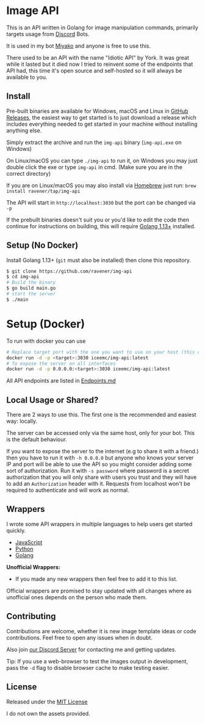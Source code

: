 # Image API

This is an API written in Golang for image manipulation commands, primarily targets usage from [Discord](https://discord.com) Bots.

It is used in my bot [Miyako](https://github.com/ravener/miyako) and anyone is free to use this.

There used to be an API with the name "Idiotic API" by York. It was great while it lasted but it died now I tried to reinvent some of the endpoints that API had, this time it's open source and self-hosted so it will always be available to you.

## Install
Pre-built binaries are available for Windows, macOS and Linux in [GitHub Releases](https://github.com/ravener/img-api/releases), the easiest way to get started is to just download a release which includes everything needed to get started in your machine without installing anything else.

Simply extract the archive and run the `img-api` binary (`img-api.exe` on Windows)

On Linux/macOS you can type `./img-api` to run it, on Windows you may just double click the exe or type `img-api` in cmd. (Make sure you are in the correct directory)

If you are on Linux/macOS you may also install via [Homebrew](https://brew.sh) just run: `brew install ravener/tap/img-api`

The API will start in `http://localhost:3030` but the port can be changed via `-p`

If the prebuilt binaries doesn't suit you or you'd like to edit the code then continue for instructions on building, this will require [Golang 1.13+](https://golang.org) installed.

## Setup (No Docker)
Install Golang 1.13+ (`git` must also be installed) then clone this repository.
```sh
$ git clone https://github.com/ravener/img-api
$ cd img-api
# Build the binary
$ go build main.go
# start the server
$ ./main
```

# Setup (Docker)
To run with docker you can use
```sh
# Replace target port with the one you want to use on your host (this only exposes it locally)
docker run -d -p <target>:3030 iceemc/img-api:latest
# To expose the server on all interfaces
docker run -d -p 0.0.0.0:<target>:3030 iceemc/img-api:latest
```

All API endpoints are listed in [Endpoints.md](Endpoints.md)

## Local Usage or Shared?
There are 2 ways to use this. The first one is the recommended and easiest way: locally.

The server can be accessed only via the same host, only for your bot. This is the default behaviour.

If you want to expose the server to the internet (e.g to share it with a friend.) then you have to run it with `-h 0.0.0.0` but anyone who knows your server IP and port will be able to use the API so you might consider adding some sort of authorization. Run it with `-s password` where password is a secret authorization that you will only share with users you trust and they will have to add an `Authorization` header with it. Requests from localhost won't be required to authenticate and will work as normal.

## Wrappers
I wrote some API wrappers in multiple languages to help users get started quickly.

- [JavaScript](https://github.com/ravener/img-api.js)
- [Python](https://github.com/ravener/img-api.py)
- [Golang](https://github.com/ravener/img-api-go)

**Unofficial Wrappers:**
- If you made any new wrappers then feel free to add it to this list.

Official wrappers are promised to stay updated with all changes where as unofficial ones depends on the person who made them.

## Contributing
Contributions are welcome, whether it is new image template ideas or code contributions. Feel free to open any issues when in doubt.

Also join [our Discord Server](https://discord.gg/mh7vEck) for contacting me and getting updates.

Tip: If you use a web-browser to test the images output in development, pass the `-d` flag to disable browser cache to make testing easier.

## License
Released under the [MIT License](LICENSE)

I do not own the assets provided.
